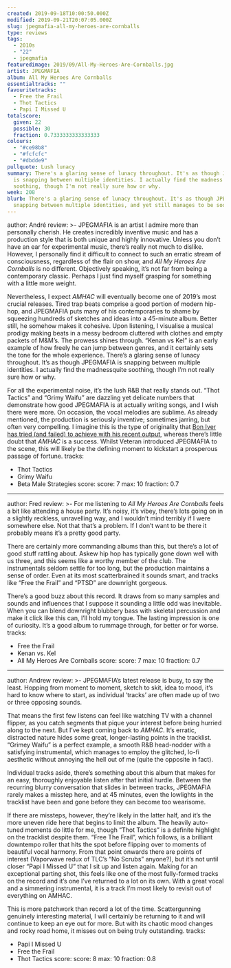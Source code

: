 ```yaml
---
created: 2019-09-18T10:00:50.000Z
modified: 2019-09-21T20:07:05.000Z
slug: jpegmafia-all-my-heroes-are-cornballs
type: reviews
tags:
  - 2010s
  - "22"
  - jpegmafia
featuredimage: 2019/09/All-My-Heroes-Are-Cornballs.jpg
artist: JPEGMAFIA
album: All My Heroes Are Cornballs
essentialtracks: ""
favouritetracks:
  - Free the Frail
  - Thot Tactics
  - Papi I Missed U
totalscore:
  given: 22
  possible: 30
  fraction: 0.7333333333333333
colours:
  - "#ce98b8"
  - "#fcfcfc"
  - "#dbdde9"
pullquote: Lush lunacy
summary: There's a glaring sense of lunacy throughout. It's as though JPEGMAFIA
  is snapping between multiple identities. I actually find the madness quite
  soothing, though I'm not really sure how or why.
week: 208
blurb: There's a glaring sense of lunacy throughout. It's as though JPEGMAFIA is
  snapping between multiple identities, and yet still manages to be soothing.
---
```

author: André
review: >-
  JPEGMAFIA is an artist I admire more than personally cherish. He creates
  incredibly inventive music and has a production style that is both unique and
  highly innovative. Unless you don’t have an ear for experimental music,
  there’s really not much to dislike. However, I personally find it difficult to
  connect to such an erratic stream of consciousness, regardless of the flair on
  show, and *All My Heroes Are Cornballs* is no different. Objectively speaking,
  it’s not far from being a contemporary classic. Perhaps I just find myself
  grasping for something with a little more weight.


  Nevertheless, I expect *AMHAC* will eventually become one of 2019’s most crucial releases. Tired trap beats comprise a good portion of modern hip-hop, and JPEGMAFIA puts many of his contemporaries to shame by squeezing hundreds of sketches and ideas into a 45-minute album. Better still, he somehow makes it cohesive. Upon listening, I visualise a musical prodigy making beats in a messy bedroom cluttered with clothes and empty packets of M&M’s. The prowess shines through. “Kenan vs Kel” is an early example of how freely he can jump between genres, and it certainly sets the tone for the whole experience. There’s a glaring sense of lunacy throughout. It’s as though JPEGMAFIA is snapping between multiple identities. I actually find the madnessquite soothing, though I’m not really sure how or why.


  For all the experimental noise, it’s the lush R&B that really stands out. “Thot Tactics” and “Grimy Waifu” are dazzling yet delicate numbers that demonstrate how good JPEGMAFIA is at actually writing songs, and I wish there were more. On occasion, the vocal melodies are sublime. As already mentioned, the production is seriously inventive; sometimes jarring, but often very compelling. I imagine this is the type of originality that [Bon Iver has tried (and failed) to achieve with his recent output](<reviews/bon-iver-22-a-million/>), whereas there’s little doubt that *AMHAC* is a success. Whilst Veteran introduced JPEGMAFIA to the scene, this will likely be the defining moment to kickstart a prosperous passage of fortune.
tracks:
  - Thot Tactics
  - ­­Grimy Waifu
  - ­­Beta Male Strategies
score:
  score: 7
  max: 10
  fraction: 0.7
---
author: Fred
review: >-
  For me listening to *All My Heroes Are Cornballs* feels a bit like attending a
  house party. It’s noisy, it’s vibey, there’s lots going on in a slightly
  reckless, unravelling way, and I wouldn’t mind terribly if I were somewhere
  else. Not that that’s a problem. If I don’t want to be there it probably means
  it’s a pretty good party.

  There are certainly more commanding albums than this, but there’s a lot of good stuff rattling about. Askew hip hop has typically gone down well with us three, and this seems like a worthy member of the club. The instrumentals seldom settle for too long, but the production maintains a sense of order. Even at its most scatterbrained it sounds smart, and tracks like “Free the Frail” and “PTSD” are downright gorgeous.

  There’s a good buzz about this record. It draws from so many samples and sounds and influences that I suppose it sounding a little odd was inevitable. When you can blend downright blubbery bass with skeletal percussion and make it click like this can, I’ll hold my tongue. The lasting impression is one of curiosity. It’s a good album to rummage through, for better or for worse.
tracks:
  - Free the Frail
  - ­­Kenan vs. Kel
  - ­­All My Heroes Are Cornballs
score:
  score: 7
  max: 10
  fraction: 0.7
---
author: Andrew
review: >-
  JPEGMAFIA’s latest release is busy, to say the least. Hopping from moment to
  moment, sketch to skit, idea to mood, it’s hard to know where to start, as
  individual ‘tracks’ are often made up of two or three opposing sounds.


  That means the first few listens can feel like watching TV with a channel flipper, as you catch segments that pique your interest before being hurried along to the next. But I’ve kept coming back to *AMHAC*. It’s erratic, distracted nature hides some great, longer-lasting points in the tracklist. “Grimey Waifu” is a perfect example, a smooth R&B head-nodder with a satisfying instrumental, which manages to employ the glitched, lo-fi aesthetic without annoying the hell out of me (quite the opposite in fact).


  Individual tracks aside, there’s something about this album that makes for an easy, thoroughly enjoyable listen after that initial hurdle. Between the recurring blurry conversation that slides in between tracks, JPEGMAFIA rarely makes a misstep here, and at 45 minutes, even the lowlights in the tracklist have been and gone before they can become too wearisome.


  If there are missteps, however, they’re likely in the latter half, and it’s the more uneven ride here that begins to limit the album. The heavily auto-tuned moments do little for me, though “Thot Tactics” is a definite highlight on the tracklist despite them. “Free The Frail”, which follows, is a brilliant downtempo roller that hits the spot before flipping over to moments of beautiful vocal harmony. From that point onwards there are points of interest (Vaporwave redux of TLC’s “No Scrubs” anyone?), but it’s not until closer “Papi I Missed U” that I sit up and listen again. Making for an exceptional parting shot, this feels like one of the most fully-formed tracks on the record and it’s one I’ve returned to a lot on its own. With a great vocal and a simmering instrumental, it is a track I’m most likely to revisit out of everything on AMHAC.


  This is more patchwork than record a lot of the time. Scattergunning genuinely interesting material, I will certainly be returning to it and will continue to keep an eye out for more. But with its chaotic mood changes and rocky road home, it misses out on being truly outstanding.
tracks:
  - Papi I Missed U
  - ­­Free the Frail
  - ­­Thot Tactics
score:
  score: 8
  max: 10
  fraction: 0.8
